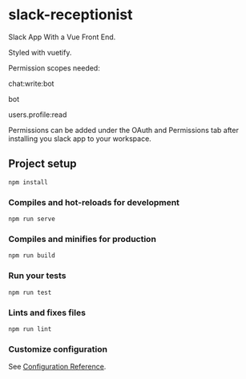 # slack-receptionist

Slack App With a Vue Front End.

Styled with vuetify.
	
Permission scopes needed: 

chat:write:bot 

bot

users.profile:read

Permissions can be added under the OAuth and Permissions tab after installing you slack app to your workspace.


## Project setup
```
npm install
```

### Compiles and hot-reloads for development
```
npm run serve
```

### Compiles and minifies for production
```
npm run build
```

### Run your tests
```
npm run test
```

### Lints and fixes files
```
npm run lint
```

### Customize configuration
See [Configuration Reference](https://cli.vuejs.org/config/).
